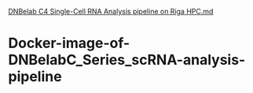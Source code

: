 [DNBelab C4 Single-Cell RNA Analysis pipeline on Riga HPC.md](https://github.com/MGI-EU/Docker-image-of-DNBelabC_Series_scRNA-analysis-pipeline/files/6981525/DNBelab.C4.Single-Cell.RNA.Analysis.pipeline.on.Riga.HPC.md)
# Docker-image-of-DNBelabC_Series_scRNA-analysis-pipeline
